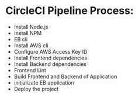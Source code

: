 # CircleCI Pipeline Process:

- Install Node.js
- Install NPM
- EB cli
- Install AWS cli
- Configure AWS Access Key ID
- Install Frontend dependencies
- Install Backend dependencies
- Frontend Lint
- Build Frontend and Backend of Application
- initializate EB application
- Deploy the project
